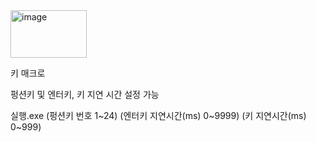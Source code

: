 <img width="122" height="76" alt="image" src="https://github.com/user-attachments/assets/16652b23-7725-4e93-ae50-fdc88e76219b" />

키 매크로

펑션키 및 엔터키, 키 지연 시간 설정 가능

실행.exe (펑션키 번호 1\~24) (엔터키 지연시간(ms) 0\~9999) (키 지연시간(ms) 0\~999)

